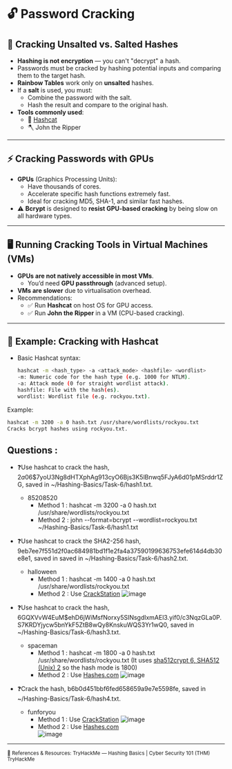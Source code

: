 # 🔓 Password Cracking

## 🌈 Cracking Unsalted vs. Salted Hashes

- **Hashing is not encryption** — you can't "decrypt" a hash.
- Passwords must be cracked by hashing potential inputs and comparing them to the target hash.
- **Rainbow Tables** work only on **unsalted** hashes.
- If a **salt** is used, you must:
  - Combine the password with the salt.
  - Hash the result and compare to the original hash.
- **Tools commonly used**:
  - 🧰 [Hashcat](https://hashcat.net/hashcat/)
  - 🪓 John the Ripper

---

## ⚡ Cracking Passwords with GPUs

- **GPUs** (Graphics Processing Units):
  - Have thousands of cores.
  - Accelerate specific hash functions extremely fast.
  - Ideal for cracking MD5, SHA-1, and similar fast hashes.
- ⚠️ **Bcrypt** is designed to **resist GPU-based cracking** by being slow on all hardware types.

---

## 🖥️ Running Cracking Tools in Virtual Machines (VMs)

- **GPUs are not natively accessible in most VMs**.
  - You’d need **GPU passthrough** (advanced setup).
- **VMs are slower** due to virtualisation overhead.
- Recommendations:
  - ✅ Run **Hashcat** on host OS for GPU access.
  - ✅ Run **John the Ripper** in a VM (CPU-based cracking).

---

## 🧪 Example: Cracking with Hashcat

- Basic Hashcat syntax:
  ```bash
  hashcat -m <hash_type> -a <attack_mode> <hashfile> <wordlist>
  -m: Numeric code for the hash type (e.g. 1000 for NTLM).
  -a: Attack mode (0 for straight wordlist attack).
  hashfile: File with the hash(es).
  wordlist: Wordlist file (e.g. rockyou.txt).
  ```
  
Example:
```bash
hashcat -m 3200 -a 0 hash.txt /usr/share/wordlists/rockyou.txt
Cracks bcrypt hashes using rockyou.txt.
  ```

## Questions :

- ❓Use hashcat to crack the hash, $2a$06$7yoU3Ng8dHTXphAg913cyO6Bjs3K5lBnwq5FJyA6d01pMSrddr1ZG, saved in ~/Hashing-Basics/Task-6/hash1.txt.
  - 85208520
    - Method 1 : hashcat -m 3200 -a 0 hash.txt /usr/share/wordlists/rockyou.txt
    - Method 2 : john --format=bcrypt --wordlist=rockyou.txt ~/Hashing-Basics/Task-6/hash1.txt

- ❓Use hashcat to crack the SHA2-256 hash, 9eb7ee7f551d2f0ac684981bd1f1e2fa4a37590199636753efe614d4db30e8e1, saved in saved in ~/Hashing-Basics/Task-6/hash2.txt.
  - halloween
    - Method 1 : hashcat -m 1400 -a 0 hash.txt /usr/share/wordlists/rockyou.txt
    - Method 2 : Use [CrackStation](https://crackstation.net/)
    ![image](https://github.com/user-attachments/assets/95c6a06a-64aa-4bc6-a077-e94e19868434)

- ❓Use hashcat to crack the hash, $6$GQXVvW4EuM$ehD6jWiMsfNorxy5SINsgdlxmAEl3.yif0/c3NqzGLa0P.S7KRDYjycw5bnYkF5ZtB8wQy8KnskuWQS3Yr1wQ0, saved in ~/Hashing-Basics/Task-6/hash3.txt.
  - spaceman
    - Method 1 : hashcat -m 1800 -a 0 hash.txt /usr/share/wordlists/rockyou.txt (It uses <ins>sha512crypt $6$, SHA512 (Unix) 2</ins> so the hash mode is 1800)
    - Method 2 : Use [Hashes.com](https://hashes.com/en/decrypt/hash)
     ![image](https://github.com/user-attachments/assets/394bdecc-1db7-4409-9cc2-f3e73b7eca7f)

- ❓Crack the hash, b6b0d451bbf6fed658659a9e7e5598fe, saved in ~/Hashing-Basics/Task-6/hash4.txt.
  - funforyou
    - Method 1 : Use [CrackStation](https://crackstation.net/)
     ![image](https://github.com/user-attachments/assets/8e2a1c3e-854e-4666-8967-303440c4b8fc)
    - Method 2 : Use [Hashes.com](https://hashes.com/en/decrypt/hash)</br>
     ![image](https://github.com/user-attachments/assets/9ac92961-ffa0-45c6-8657-4c2abffdb2a5)

---

<sub>🔗 References & Resources: TryHackMe — Hashing Basics | Cyber Security 101 (THM) TryHackMe</sub>


